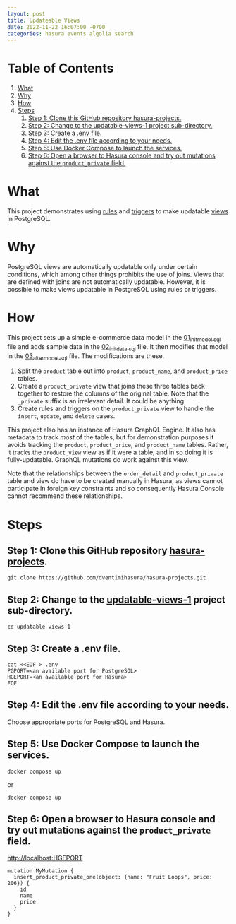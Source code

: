 ```yaml
---
layout: post
title: Updateable Views
date: 2022-11-22 16:07:00 -0700
categories: hasura events algolia search
---
```


# Table of Contents

1.  [What](#org4147b78)
2.  [Why](#org9aed463)
3.  [How](#orgc3021c3)
4.  [Steps](#orgdfbedf7)
    1.  [Step 1:  Clone this GitHub repository hasura-projects.](#orgfc34611)
    2.  [Step 2:  Change to the updatable-views-1 project sub-directory.](#orgea6779f)
    3.  [Step 3:  Create a .env file.](#orge142ebd)
    4.  [Step 4:  Edit the .env file according to your needs.](#orgd29539f)
    5.  [Step 5:  Use Docker Compose to launch the services.](#org6bb9bda)
    6.  [Step 6:  Open a browser to Hasura console and try out mutations against the `product_private` field.](#org197c7dd)


<a id="org4147b78"></a>

# What

This project demonstrates using [rules](https://www.postgresql.org/docs/current/sql-createrule.html) and [triggers](https://www.postgresql.org/docs/current/sql-createtrigger.html) to make updatable
[views](https://www.postgresql.org/docs/current/sql-createview.html) in PostgreSQL.


<a id="org9aed463"></a>

# Why

PostgreSQL views are automatically updatable only under certain
conditions, which among other things prohibits the use of joins.
Views that are defined with joins are not automatically updatable.
However, it is possible to make views updatable in PostgreSQL using
rules or triggers.


<a id="orgc3021c3"></a>

# How

This project sets up a simple e-commerce data model in the
[01<sub>init</sub><sub>model.sql</sub>](initdb.d-postgres/01_init_model.sql) file and adds sample data in the [02<sub>init</sub><sub>data.sql</sub>](initdb.d-postgres/02_init_data.sql)
file.  It then modifies that model in the [03<sub>alter</sub><sub>model.sql</sub>](initdb.d-postgres/03_alter_model.sql) file.
The modifications are these.

1.  Split the `product` table out into `product`, `product_name`, and
    `product_price` tables.
2.  Create a `product_private` view that joins these three tables back
    together to restore the columns of the original table.  Note that
    the `_private` suffix is an irrelevant detail.  It could be
    anything.
3.  Create rules and triggers on the `product_private` view to handle
    the `insert`, `update`, and `delete` cases.

This project also has an instance of Hasura GraphQL Engine.  It also
has metadata to track *most* of the tables, but for demonstration
purposes it avoids tracking the `product`, `product_price`, and
`product_name` tables.  Rather, it tracks the `product_view` view as if
it were a table, and in so doing it is fully-updatable.  GraphQL
mutations do work against this view.

Note that the relationships between the `order_detail` and
`product_private` table and view do have to be created manually in
Hasura, as views cannot participate in foreign key constraints and so
consequently Hasura Console cannot recommend these relationships.


<a id="orgdfbedf7"></a>

# Steps


<a id="orgfc34611"></a>

## Step 1:  Clone this GitHub repository [hasura-projects](https://github.com/dventimihasura/hasura-projects).

    git clone https://github.com/dventimihasura/hasura-projects.git


<a id="orgea6779f"></a>

## Step 2:  Change to the [updatable-views-1](README.md) project sub-directory.

    cd updatable-views-1


<a id="orge142ebd"></a>

## Step 3:  Create a .env file.

    cat <<EOF > .env
    PGPORT=<an available port for PostgreSQL>
    HGEPORT=<an available port for Hasura>
    EOF


<a id="orgd29539f"></a>

## Step 4:  Edit the .env file according to your needs.

Choose appropriate ports for PostgreSQL and Hasura.


<a id="org6bb9bda"></a>

## Step 5:  Use Docker Compose to launch the services.

    docker compose up

or

    docker-compose up


<a id="org197c7dd"></a>

## Step 6:  Open a browser to Hasura console and try out mutations against the `product_private` field.

<http://localhost:HGEPORT>

    mutation MyMutation {
      insert_product_private_one(object: {name: "Fruit Loops", price: 206}) {
        id
        name
        price
      }
    }

